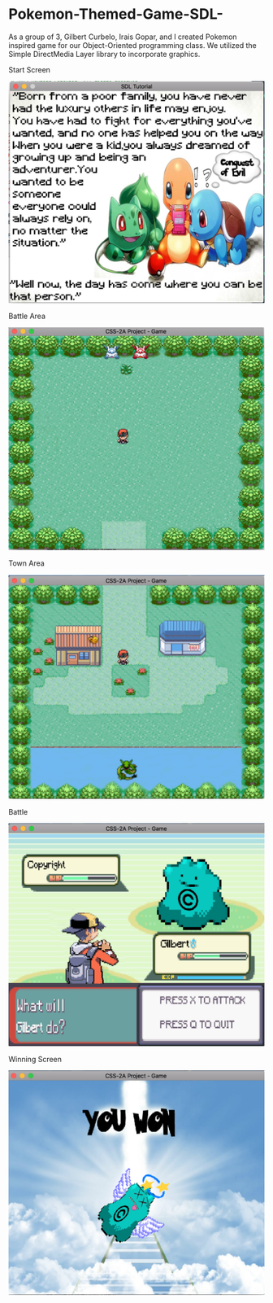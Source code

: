 # Pokemon-Themed-Game-SDL-

As a group of 3, Gilbert Curbelo, Irais Gopar, and I created Pokemon inspired game for our Object-Oriented programming class. We utilized the Simple DirectMedia Layer library to incorporate graphics.

Start Screen

![](https://github.com/resteybar/Pokemon-Themed-Game-SDL-/blob/master/Gameplay/Start_Screen.png)

Battle Area

![](https://github.com/resteybar/Pokemon-Themed-Game-SDL-/blob/master/Gameplay/Battle_Area.png)

Town Area

![](https://github.com/resteybar/Pokemon-Themed-Game-SDL-/blob/master/Gameplay/Town%20Area.png)

Battle

![](https://github.com/resteybar/Pokemon-Themed-Game-SDL-/blob/master/Gameplay/Fight.png)

Winning Screen

![](https://github.com/resteybar/Pokemon-Themed-Game-SDL-/blob/master/Gameplay/WinningScreen.png)
